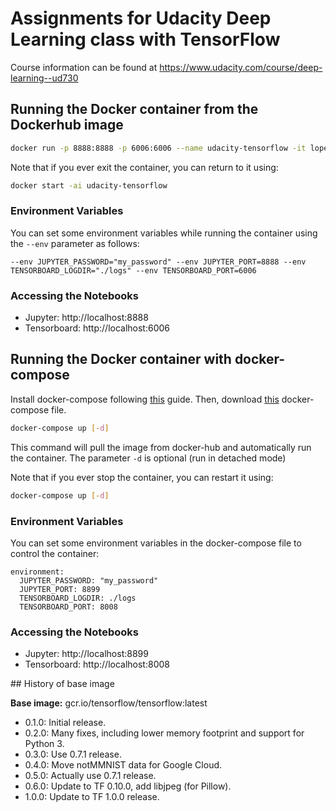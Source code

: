 # Assignments for Udacity Deep Learning class with TensorFlow

Course information can be found at https://www.udacity.com/course/deep-learning--ud730

## Running the Docker container from the Dockerhub image

```bash
docker run -p 8888:8888 -p 6006:6006 --name udacity-tensorflow -it lopezco/udacity-tensorflow
```

Note that if you ever exit the container, you can return to it using:

```bash
docker start -ai udacity-tensorflow
```

### Environment Variables

You can set some environment variables while running the container using the ```--env``` parameter as follows:

```
--env JUPYTER_PASSWORD="my_password" --env JUPYTER_PORT=8888 --env TENSORBOARD_LOGDIR="./logs" --env TENSORBOARD_PORT=6006
```

### Accessing the Notebooks

* Jupyter: http://localhost:8888
* Tensorboard: http://localhost:6006


## Running the Docker container with docker-compose

Install docker-compose following [this](https://docs.docker.com/compose/install/) guide.
Then, download [this](https://github.com/lopezco/udacity-tensorflow/blob/master/docker-compose.yml) docker-compose file.

```bash
docker-compose up [-d]
```

This command will pull the image from docker-hub and automatically run the container. The parameter ```-d``` is optional (run in detached mode)

Note that if you ever stop the container, you can restart it using:

```bash
docker-compose up [-d]
```

### Environment Variables
You can set some environment variables in the docker-compose file to control the container:

```
environment:
  JUPYTER_PASSWORD: "my_password"
  JUPYTER_PORT: 8899
  TENSORBOARD_LOGDIR: ./logs
  TENSORBOARD_PORT: 8008
```

### Accessing the Notebooks

* Jupyter: http://localhost:8899
* Tensorboard: http://localhost:8008


## History of base image

**Base image:** gcr.io/tensorflow/tensorflow:latest

* 0.1.0: Initial release.
* 0.2.0: Many fixes, including lower memory footprint and support for Python 3.
* 0.3.0: Use 0.7.1 release.
* 0.4.0: Move notMMNIST data for Google Cloud.
* 0.5.0: Actually use 0.7.1 release.
* 0.6.0: Update to TF 0.10.0, add libjpeg (for Pillow).
* 1.0.0: Update to TF 1.0.0 release.
